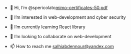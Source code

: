 - 👋 Hi, I’m @spericolato[mimo-certificates-50.pdf](https://github.com/spericolato/spericolato/files/6386850/mimo-certificates-50.pdf)

- 👀 I’m interested in web-development and cyber security
- 🌱 I’m currently learning React library 
- 💞️ I’m looking to collaborate on web-development 
- 📫 How to reach me salhiabdennour@yandex.com

<!---
spericolato/spericolato is a ✨ special ✨ repository because its `README.md` (this file) appears on your GitHub profile.
You can click the Preview link to take a look at your changes.
--->
